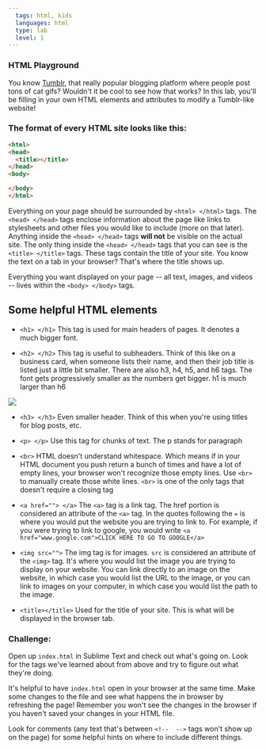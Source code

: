 ```yaml
---
  tags: html, kids
  languages: html
  type: lab
  level: 1
---
```


### HTML Playground

You know [Tumblr](http://www.tumblr.com), that really popular blogging platform where people post tons of cat gifs? Wouldn't it be cool to see how that works? In this lab, you'll be filling in your own HTML elements and attributes to modify a Tumblr-like website!

### The format of every HTML site looks like this:

```html
<html>
<head>
  <title></title>
</head>
<body>

</body>
</html>
```

Everything on your page should be surrounded by `<html> </html>` tags. The `<head> </head>` tags enclose information about the page like links to stylesheets and other files you would like to include (more on that later). Anything inside the `<head> </head>` tags **will not** be visible on the actual site. The only thing inside the `<head> </head>` tags that you can see is the `<title> </title>` tags. These tags contain the title of your site. You know the text on a tab in your browser? That's where the title shows up.

Everything you want displayed on your page -- all text, images, and videos -- lives within the `<body> </body>` tags.

## Some helpful HTML elements

+ `<h1> </h1>` This tag is used for main headers of pages. It denotes a much bigger font.

+ `<h2> </h2>` This tag is useful to subheaders. Think of this like on a business card, when someone lists their name, and then their job title is listed just a little bit smaller. There are also h3, h4, h5, and h6 tags. The font gets progressively smaller as the numbers get bigger. h1 is much larger than h6

<img src="https://after-school-assets.s3.amazonaws.com/h1-h6.png">

+ `<h3> </h3>` Even smaller header. Think of this when you're using titles for blog posts, etc.

+ `<p> </p>` Use this tag for chunks of text. The p stands for paragraph

+ `<br>` HTML doesn't understand whitespace. Which means if in your HTML document you push return a bunch of times and have a lot of empty lines, your browser won't recognize those empty lines. Use `<br>` to manually create those white lines. `<br>` is one of the only tags that doesn't require a closing tag

+ `<a href=""> </a>` The `<a>` tag is a link tag. The href portion is considered an attribute of the `<a>` tag. In the quotes following the `=` is where you would put the website you are trying to link to. For example, if you were trying to link to google, you would write `<a href="www.google.com">CLICK HERE TO GO TO GOOGLE</a>`

+ `<img src="">` The img tag is for images. `src` is considered an attribute of the `<img>` tag. It's where you would list the image you are trying to display on your website. You can link directly to an image on the website, in which case you would list the URL to the image, or you can link to images on your computer, in which case you would list the path to the image.

+ `<title></title>` Used for the title of your site. This is what will be displayed in the browser tab.

### Challenge:
Open up `index.html` in Sublime Text and check out what's going on. Look for the tags we've learned about from above and try to figure out what they're doing.

It's helpful to have `index.html` open in your browser at the same time. Make some changes to the file and see what happens the in browser by refreshing the page! Remember you won't see the changes in the browser if you haven't saved your changes in your HTML file.

Look for comments (any text that's between `<!--  -->` tags won't show up on the page) for some helpful hints on where to include different things.
